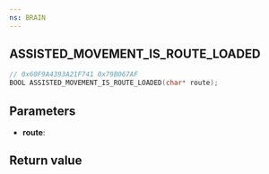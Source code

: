 ```yaml
---
ns: BRAIN
---
```

## ASSISTED_MOVEMENT_IS_ROUTE_LOADED

```c
// 0x60F9A4393A21F741 0x79B067AF
BOOL ASSISTED_MOVEMENT_IS_ROUTE_LOADED(char* route);
```


## Parameters
* **route**: 

## Return value
